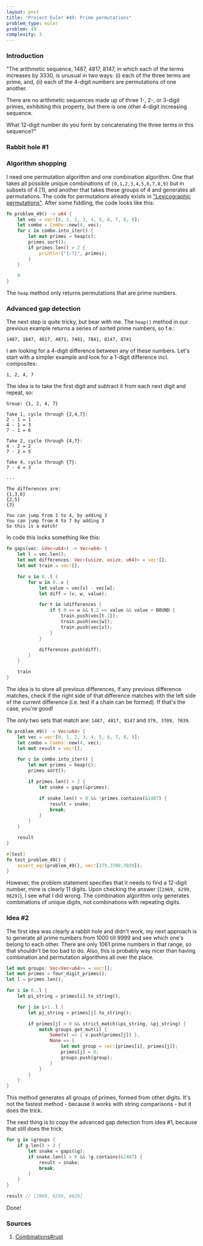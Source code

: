 ```yaml
---
layout: post
title: "Project Euler #49: Prime permutations"
problem_type: euler
problem: 49
complexity: 3
---
```


### Introduction
"The arithmetic sequence, 1487, 4817, 8147, in which each of the terms increases by 3330, is unusual in two ways: (i) each of the three terms are prime, and, (ii) each of the 4-digit numbers are permutations of one another.

There are no arithmetic sequences made up of three 1-, 2-, or 3-digit primes, exhibiting this property, but there is one other 4-digit increasing sequence.

What 12-digit number do you form by concatenating the three terms in this sequence?"

### Rabbit hole #1
### Algorithm shopping
I need one permutation algorithm and one combination algorithm. One that takes all possible unique combinations of `{0,1,2,3,4,5,6,7,8,9}` but in subsets of 4 [1], and another that takes these groups of 4 and generates all permutations. The code for permutations already exists in ["Lexicographic permutations"](/2021/10/30/project-euler-24-lexicographic-permutations.html). After some fiddling, the code looks like this:

```rust
fn problem_49() -> u64 {
    let vec = vec![0, 1, 2, 3, 4, 5, 6, 7, 8, 9];
    let combo = Combo::new(4, vec);
    for c in combo.into_iter() {
        let mut primes = heap(c);
        primes.sort();
        if primes.len() > 2 {
            println!("{:?}", primes);
        }
    }

    0
}
```

The `heap` method only returns permutations that are prime numbers.

### Advanced gap detection
The next step is quite tricky, but bear with me. The `heap()` method in our previous example returns a series of sorted prime numbers, so f.e.:

```
1487, 1847, 4817, 4871, 7481, 7841, 8147, 8741
```

I am looking for a 4-digit difference between any of these numbers. Let's start with a simpler example and look for a 1-digit difference incl. composites:

```
1, 2, 4, 7
```

The idea is to take the first digit and subtract it from each next digit and repeat, so:

```
Group: {1, 2, 4, 7}

Take 1, cycle through {2,4,7}:
2 - 1 = 1
4 - 1 = 3
7 - 1 = 6

Take 2, cycle through {4,7}:
4 - 2 = 2
7 - 2 = 5

Take 4, cycle through {7}:
7 - 4 = 3

---

The differences are:
{1,3,6}
{2,5}
{3}

You can jump from 1 to 4, by adding 3
You can jump from 4 to 7 by adding 3
So this is a match!
```

In code this looks something like this:

```rust
fn gaps(vec: &Vec<u64>) -> Vec<u64> {
    let l = vec.len();
    let mut differences: Vec<(usize, usize, u64)> = vec![];
    let mut train = vec![];

    for v in 0..l {
        for w in 0..v {
            let value = vec[v] - vec[w];
            let diff = (v, w, value);

            for t in &differences {
                if t.0 == w && t.2 == value && value > BOUND {
                    train.push(vec[t.1]);
                    train.push(vec[w]);
                    train.push(vec[v]);
                }
            }

            differences.push(diff);
        }
    }

    train
}
```

The idea is to store all previous differences, if any previous difference matches, check if the right side of that difference matches with the left side of the current difference (i.e. test if a chain can be formed). If that's the case, you're good!

The only two sets that match are: `1487, 4817, 8147` and `379, 3709, 7039`.

```rust
fn problem_49() -> Vec<u64> {
    let vec = vec![0, 1, 2, 3, 4, 5, 6, 7, 8, 9];
    let combo = Combo::new(4, vec);
    let mut result = vec![];

    for c in combo.into_iter() {
        let mut primes = heap(c);
        primes.sort();

        if primes.len() > 2 {
            let snake = gaps(&primes);

            if snake.len() > 0 && !primes.contains(&1487) {
                result = snake;
                break;
            }
        }
    }

    result
}

#[test]
fn test_problem_49() {
    assert_eq!(problem_49(), vec![379,3709,7039]);
}
```

However, the problem statement specifies that it needs to find a 12-digit number, mine is clearly 11 digits. Upon checking the answer (`[2969, 6299, 9629]`), I see what I did wrong. The combination algorithm only generates combinations of unique digits, not combinations with repeating digits.

### Idea #2
The first idea was clearly a rabbit hole and didn't work, my next approach is to generate all prime numbers from 1000 till 9999 and see which one's belong to each other. There are only 1061 prime numbers in that range, so that shouldn't be too bad to do. Also, this is probably way nicer than having combination and permutation algorithms all over the place.

```rust
let mut groups: Vec<Vec<u64>> = vec![];
let mut primes = four_digit_primes();
let l = primes.len();

for i in 0..l {
    let pi_string = primes[i].to_string();

    for j in i+1..l {
        let pj_string = primes[j].to_string();

        if primes[j] > 0 && strict_match(&pi_string, &pj_string) {
            match groups.get_mut(i) {
                Some(v) => { v.push(primes[j]) },
                None => {
                    let mut group = vec![primes[i], primes[j]];
                    primes[j] = 0;
                    groups.push(group);
                }
            }
        }
    }
}
```

This method generates all groups of primes, formed from other digits. It's not the fastest method - because it works with string comparisons - but it does the trick.

The next thing is to copy the advanced gap detection from idea #1, because that still does the trick:

```rust
for g in &groups {
    if g.len() > 2 {
        let snake = gaps(&g);
        if snake.len() > 0 && !g.contains(&1487) {
            result = snake;
            break;
        }
    }
}

result // [2969, 6299, 9629]
```

Done!

### Sources

1. [Combinations#rust](https://rosettacode.org/wiki/Combinations#Rust)
